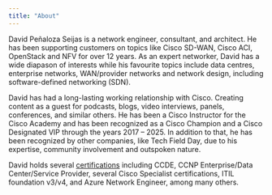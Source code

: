 ```yaml
---
title: "About"
---
```


David Peñaloza Seijas is a network engineer, consultant, and architect. He has been supporting customers on topics like Cisco SD-WAN, Cisco ACI, OpenStack and NFV for over 12 years. As an expert networker, David has a wide diapason of interests while his favourite topics include data centres, enterprise networks, WAN/provider networks and network design, including software-defined networking (SDN).

David has had a long-lasting working relationship with Cisco. Creating content as a guest for podcasts, blogs, video interviews, panels, conferences, and similar others. He has been a Cisco Instructor for the Cisco Academy and has been recognized as a Cisco Champion and a Cisco Designated VIP through the years 2017 – 2025. In addition to that, he has been recognized by other companies, like Tech Field Day, due to his expertise, community involvement and outspoken nature. 

David holds several [certifications](https://www.credly.com/users/davidsamuelps) including CCDE, CCNP Enterprise/Data Center/Service Provider, several Cisco Specialist certifications, ITIL foundation v3/v4, and Azure Network Engineer, among many others.


